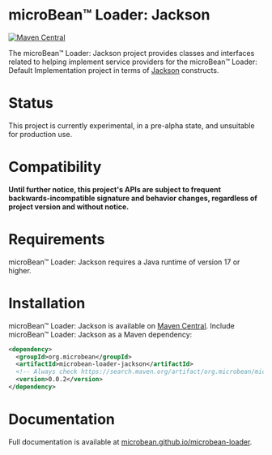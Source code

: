 # microBean™ Loader: Jackson

[![Maven Central](https://maven-badges.herokuapp.com/maven-central/org.microbean/microbean-loader-jackson/badge.svg)](https://maven-badges.herokuapp.com/maven-central/org.microbean/microbean-loader-jackson)

The microBean™ Loader: Jackson project provides classes and interfaces
related to helping implement service providers for the microBean™
Loader: Default Implementation project in terms of
[Jackson](https://github.com/FasterXML/jackson-databind) constructs.

# Status

This project is currently experimental, in a pre-alpha state, and
unsuitable for production use.

# Compatibility

**Until further notice, this project's APIs are subject to frequent
backwards-incompatible signature and behavior changes, regardless of
project version and without notice.**

# Requirements

microBean™ Loader: Jackson requires a Java runtime of version 17 or
higher.

# Installation

microBean™ Loader: Jackson is available on [Maven
Central](https://search.maven.org/).  Include microBean™ Loader:
Jackson as a Maven dependency:

```xml
<dependency>
  <groupId>org.microbean</groupId>
  <artifactId>microbean-loader-jackson</artifactId>
  <!-- Always check https://search.maven.org/artifact/org.microbean/microbean-loader-jackson for up-to-date available versions. -->
  <version>0.0.2</version>
</dependency>
```

# Documentation

Full documentation is available at
[microbean.github.io/microbean-loader](https://microbean.github.io/microbean-loader/).
